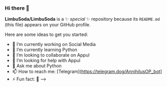 ### Hi there 👋
**LimbuSoda/LimbuSoda** is a ✨ _special_ ✨ repository because its `README.md` (this file) appears on your GitHub profile.

Here are some ideas to get you started:

- 🔭 I’m currently working on Social Media 
- 🌱 I’m currently learning Python 
- 👯 I’m looking to collaborate on Appul
- 🤔 I’m looking for help with Appul
- 💬 Ask me about Python 
- 📫 How to reach me: [Telegram](https://telegram.dog/AnnihilusOP_bot]
- ⚡ Fun fact: 🔞
-->
